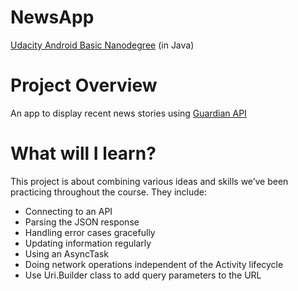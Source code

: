 # NewsApp
[Udacity Android Basic Nanodegree](https://www.udacity.com/course/android-basics-nanodegree-by-google--nd803) (in Java)


# Project Overview
An app to display recent news stories using [Guardian API](https://open-platform.theguardian.com/documentation/)


# What will I learn?
This project is about combining various ideas and skills we’ve been practicing throughout the course. They include:

- Connecting to an API
- Parsing the JSON response
- Handling error cases gracefully
- Updating information regularly
- Using an AsyncTask
- Doing network operations independent of the Activity lifecycle
- Use Uri.Builder class to add query parameters to the URL





